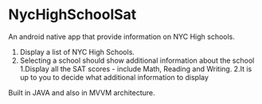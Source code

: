# NycHighSchoolSat
An android native app that provide information on NYC High schools. 
1. Display a list of NYC High Schools.
2. Selecting a school should show additional information about the school
  1.Display all the SAT scores - include Math, Reading and Writing.
  2.It is up to you to decide what additional information to display
  
Built in JAVA and also in MVVM architecture.
